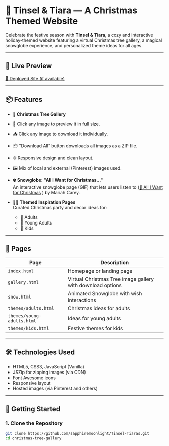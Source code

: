 # 🎄 Tinsel & Tiara — A Christmas Themed Website

Celebrate the festive season with **Tinsel & Tiara**, a cozy and interactive holiday-themed website featuring a virtual Christmas tree gallery, a magical snowglobe experience, and personalized theme ideas for all ages.

---

## 🌟 Live Preview

[🔗 Deployed Site (if available)](https://your-deployment-link.com)

---

## 📦 Features

- **🎄 Christmas Tree Gallery**  
 - 🎁 Click any image to preview it in full size.
- 📥 Click any image to download it individually.
- 📦 "Download All" button downloads all images as a ZIP file.
- 🌐 Responsive design and clean layout.
- 🖼️ Mix of local and external (Pinterest) images used. 


- **❄️ Snowglobe: "All I Want for Christmas..."**  
  An interactive snowglobe page (GIF) that lets users listen to ([🎵 All I Want for Christmas](https://raw.githubusercontent.com/sapphiremoonlight/Tinsel-Tiaras/main/public/audio/all-i-want-for-christmas.mp3)
) by Mariah Carey.

- **🧑‍🎨 Themed Inspiration Pages**  
  Curated Christmas party and decor ideas for:
  - 🎁 Adults
  - 🎈 Young Adults
  - 🧸 Kids

---

## 📁 Pages

| Page            | Description |
|-----------------|-------------|
| `index.html`    | Homepage or landing page |
| `gallery.html`  | Virtual Christmas Tree image gallery with download options |
| `snow.html`     | Animated Snowglobe with wish interactions |
| `themes/adults.html`      | Christmas ideas for adults |
| `themes/young-adults.html`| Ideas for young adults |
| `themes/kids.html`        | Festive themes for kids |

---

## 🛠️ Technologies Used

- HTML5, CSS3, JavaScript (Vanilla)
- JSZip for zipping images (via CDN)
- Font Awesome icons
- Responsive layout
- Hosted images (via Pinterest and others)

---

## 🚀 Getting Started

### 1. Clone the Repository

```bash
git clone https://github.com/sapphiremoonlight/Tinsel-Tiaras.git
cd christmas-tree-gallery
